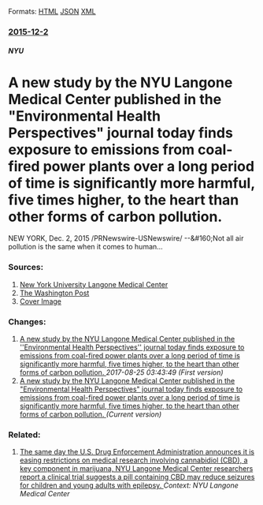 
Formats: [HTML](/news/2015/12/2/a-new-study-by-the-nyu-langone-medical-center-published-in-the-environmental-health-perspectives-journal-today-finds-exposure-to-emissions.html)  [JSON](/news/2015/12/2/a-new-study-by-the-nyu-langone-medical-center-published-in-the-environmental-health-perspectives-journal-today-finds-exposure-to-emissions.json)  [XML](/news/2015/12/2/a-new-study-by-the-nyu-langone-medical-center-published-in-the-environmental-health-perspectives-journal-today-finds-exposure-to-emissions.xml)  

### [2015-12-2](/news/2015/12/2/index.md)

##### NYU
# A new study by the NYU Langone Medical Center published in the "Environmental Health Perspectives" journal today finds exposure to emissions from coal-fired power plants over a long period of time is significantly more harmful, five times higher, to the heart than other forms of carbon pollution. 

NEW YORK, Dec. 2, 2015 /PRNewswire-USNewswire/ --&amp;#160;Not all air pollution is the same when it comes to human...


### Sources:

1. [New York University Langone Medical Center](http://www.prnewswire.com/news-releases/coal-burning-may-produce-more-toxic-particles-than-other-pollution-sources-300186937.html)
2. [The Washington Post](https://www.washingtonpost.com/national/health-science/coal-is-king-among-pollution-that-causes-heart-disease-study-says/2015/12/01/3fb88194-9840-11e5-8917-653b65c809eb_story.html?wpmm=1&wpisrc=nl_headlines)
2. [Cover Image](http://content.prnewswire.com/images/prn_facebook_sharing_logo.jpg  )

### Changes:

1. [A new study by the NYU Langone Medical Center published in the ''Environmental Health Perspectives'' journal today finds exposure to emissions from coal-fired power plants over a long period of time is significantly more harmful, five times higher, to the heart than other forms of carbon pollution. ](/news/2015/12/2/a-new-study-by-the-nyu-langone-medical-center-published-in-the-environmental-health-perspectives-journal-today-finds-exposure-to-emissio.md) _2017-08-25 03:43:49 (First version)_
1. [A new study by the NYU Langone Medical Center published in the "Environmental Health Perspectives" journal today finds exposure to emissions from coal-fired power plants over a long period of time is significantly more harmful, five times higher, to the heart than other forms of carbon pollution. ](/news/2015/12/2/a-new-study-by-the-nyu-langone-medical-center-published-in-the-environmental-health-perspectives-journal-today-finds-exposure-to-emissions.md) _(Current version)_

### Related:

1. [The same day the U.S. Drug Enforcement Administration announces it is easing restrictions on medical research involving cannabidiol (CBD), a key component in marijuana, NYU Langone Medical Center researchers report a clinical trial suggests a pill containing CBD may reduce seizures for children and young adults with epilepsy. ](/news/2015/12/24/the-same-day-the-u-s-drug-enforcement-administration-announces-it-is-easing-restrictions-on-medical-research-involving-cannabidiol-cbd-a.md) _Context: NYU Langone Medical Center_
